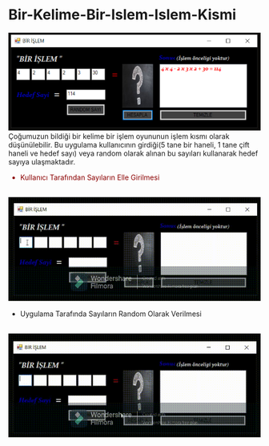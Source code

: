 # Bir-Kelime-Bir-Islem-Islem-Kismi

![CSharp-Form---Bir-Kelime-Bir-Islem---Kelime-Kismi](anaEkran.PNG) </br>
Çoğumuzun bildiği bir kelime bir işlem oyununun işlem kısmı olarak düşünülebilir. Bu uygulama kullanıcının girdiği(5 tane bir haneli, 1 tane çift haneli ve hedef sayı) veya random olarak alınan bu sayıları kullanarak hedef sayıya ulaşmaktadır.

<ul style = "color:darkred">
  <li>Kullanıcı Tarafından Sayıların Elle Girilmesi</li> </br>
</ul>  

![CSharp-Form---Bir-Kelime-Bir-Islem---Kelime-Kismi](Manuel_Trim.gif)

<ul>
  <li>Uygulama Tarafında Sayıların Random Olarak Verilmesi</li> </br>
</ul>  

![CSharp-Form---Bir-Kelime-Bir-Islem---Kelime-Kismi](Random_Trim.gif)
